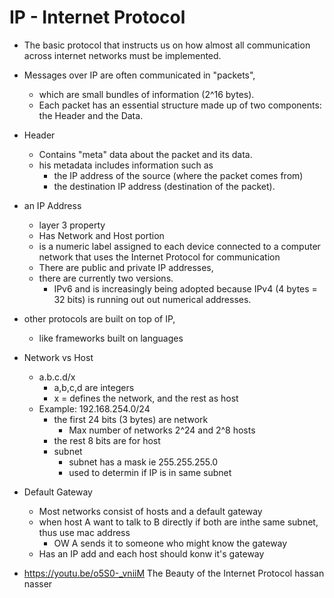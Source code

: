 # IP - Internet Protocol

- The basic protocol that instructs us on how almost all communication across internet networks must be implemented.
- Messages over IP are often communicated in "packets",
  - which are small bundles of information (2^16 bytes).
  - Each packet has an essential structure made up of two components: the Header and the Data.
- Header
  - Contains "meta" data about the packet and its data.
  - his metadata includes information such as
    - the IP address of the source (where the packet comes from)
    - the destination IP address (destination of the packet).
- an IP Address
  - layer 3 property
  - Has Network and Host portion
  - is a numeric label assigned to each device connected to a computer network that uses the Internet Protocol for communication
  - There are public and private IP addresses,
  - there are currently two versions.
    - IPv6 and is increasingly being adopted because IPv4 (4 bytes = 32 bits) is running out out numerical addresses.
- other protocols are built on top of IP,
  - like frameworks built on languages
- Network vs Host
  - a.b.c.d/x
    - a,b,c,d are integers
    - x = defines the network, and the rest as host
  - Example: 192.168.254.0/24
    - the first 24 bits (3 bytes) are network
      - Max number of networks  2^24 and 2^8 hosts
    - the rest 8 bits are for host
    - subnet
      - subnet has a mask ie 255.255.255.0
      - used to determin if IP is in same subnet
- Default Gateway
  - Most networks consist of hosts and a default gateway
  - when host A want to talk to B directly if both are inthe same subnet, thus use mac address
    - OW A sends it to someone who might know the gateway
  - Has an IP add and each host should konw it's gateway



- https://youtu.be/o5S0-_vniiM The Beauty of the Internet Protocol hassan nasser
